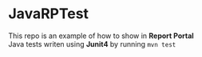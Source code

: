 # JavaRPTest
This repo is an example of how to show in **Report Portal**  
Java tests writen using **Junit4** by running `mvn test`
